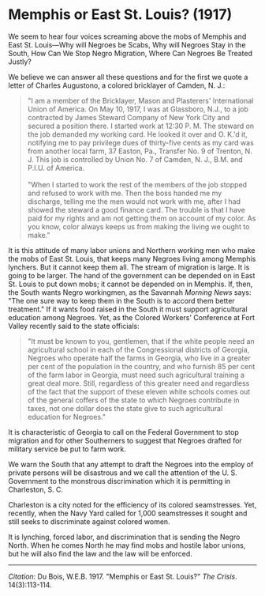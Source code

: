 # Memphis or East St. Louis? (1917)

We seem to hear four voices screaming above the mobs of Memphis and East St. Louis—Why will Negroes be Scabs, Why will Negroes Stay in the South, How Can We Stop Negro Migration, Where Can Negroes Be Treated Justly?

We believe we can answer all these questions and for the first we quote a letter of Charles Augustono, a colored bricklayer of Camden, N. J.:

> "I am a member of the Bricklayer, Mason and Plasterers' International Union of America. On May 10, 1917, I was at Glassboro, N.J., to a job contracted by James Steward Company of New York City and secured a position there. I started work at 12:30 P. M. The steward on the job demanded my working card. He looked it over and O. K.'d it, notifying me to pay privilege dues of thirty-five cents as my card was from another local farm, 37 Easton, Pa., Transfer No. 9 of Trenton, N. J. This job is controlled by Union No. 7 of Camden, N. J., B.M. and P.I.U. of America.     
> &nbsp;  
> "When I started to work the rest of the members of the job stopped and refused to work with me. Then the boss handed me my discharge, telling me the men would not work with me, after I had showed the steward a good finance card. The trouble is that I have paid for my rights and am not getting them on account of my color. As you know, color always keeps us from making the living we ought to make."

It is this attitude of many labor unions and Northern working men who make the mobs of East St. Louis, that keeps many Negroes living among Memphis lynchers. But it cannot keep them all. The stream of migration is large. It is going to be larger. The hand of the government can be depended on in East St. Louis to put down mobs; it cannot be depended on in Memphis. If, then, the South wants Negro workingmen, as the Savannah *Morning News* says: "The one sure way to keep them in the South is to accord them better treatment." If it wants food raised in the South it must support agricultural education among Negroes. Yet, as the Colored Workers' Conference at Fort Valley recently said to the state officials:

> "It must be known to you, gentlemen, that if the white people need an agricultural school in each of the Congressional districts of Georgia, Negroes who operate half the farms in Georgia, who live in a greater per cent of the population in the country, and who furnish 85 per cent of the farm labor in Georgia, must need such agricultural training a great deal more. Still, regardless of this greater need and regardless of the fact that the support of these eleven white schools comes out of the general coffers of the state to which Negroes contribute in taxes, not one dollar does the state give to such agricultural education for Negroes."

It is characteristic of Georgia to call on the Federal Government to stop migration and for other Southerners to suggest that Negroes drafted for military service be put to farm work.

We warn the South that any attempt to draft the Negroes into the employ of private persons will be disastrous and we call the attention of the U. S. Government to the monstrous discrimination which it is permitting in Charleston, S. C.

Charleston is a city noted for the efficiency of its colored seamstresses. Yet, recently, when the Navy Yard called for 1,000 seamstresses it sought and still seeks to discriminate against colored women.

It is lynching, forced labor, and discrimination that is sending the Negro North. When he comes North he may find mobs and hostile labor unions, but he will also find the law and the law will be enforced.


______________
*Citation:* Du Bois, W.E.B. 1917. "Memphis or East St. Louis?" *The Crisis*. 14(3):113-114.
